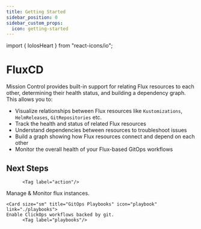 ```yaml
---
title: Getting Started
sidebar_position: 0
sidebar_custom_props:
  icon: getting-started
---
```

import { IoIosHeart } from "react-icons/io";

# <Icon name="flux"/> FluxCD

Mission Control provides built-in support for relating Flux resources to each other, determining their health status, and building a dependency graph. This allows you to:

- Visualize relationships between Flux resources like `Kustomizations`, `HelmReleases`, `GitRepositories` etc.
- Track the health and status of related Flux resources
- Understand dependencies between resources to troubleshoot issues
- Build a graph showing how Flux resources connect and depend on each other
- Monitor the overall health of your Flux-based GitOps workflows


<Screenshot img="/img/helmrelease-graph.png" alt="Flux Relationship Graph" shadow="false"/>



## Next Steps

<Cards className="border border-t border-solid border-gray-200">

  <Card size="sm" title="GitOps Actions" icon="git" link="/guide/playbooks/actions/gitops">

          <Tag label="action"/>
  </Card>
 <Card size="sm" title="Topology" icon="topology" link="topology">
      Manage & Monitor flux instances.
          <Tag label="topology"/>
  </Card>



    <Card size="sm" title="GitOps Playbooks" icon="playbook" link="./playbooks">
    Enable ClickOps workflows backed by git.
          <Tag label="playbooks"/>
  </Card>


<Card size="sm" title="Control Plane Testing With Canary Checker and Flux" icon="flux" link="/blog//control-plane-testing-part1" >
     <Tag label="blog"/>
</Card>




</Cards>

